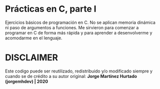 # Prácticas en C, parte I
Ejercicios básicos de programación en C. No se aplican memoria dinámica ni paso de argumentos a funciones. Me sirvieron para comenzar a programar en C de forma más rápida y para aprender a desenvolverme y acomodarme en el lenguaje.

# DISCLAIMER
Este codigo puede ser reutilizado, redistribuido y/o modificado siempre y cuando se de crédito a su autor original:
<b>Jorge Martínez Hurtado (jorgemhdev) | 2020<b>
